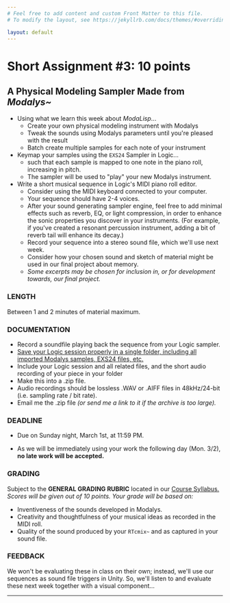 ```yaml
---
# Feel free to add content and custom Front Matter to this file.
# To modify the layout, see https://jekyllrb.com/docs/themes/#overriding-theme-defaults

layout: default
---
```

# Short Assignment #3: 10 points
## A Physical Modeling Sampler Made from _Modalys~_

* Using what we learn this week about _ModaLisp_... 
	* Create your own physical modeling instrument with Modalys
	* Tweak the sounds using Modalys parameters until you're pleased with the result
	* Batch create multiple samples for each note of your instrument
* Keymap your samples using the `EXS24` Sampler in Logic...
	*  such that each sample is mapped to one note in the piano roll, increasing in pitch.
	* The sampler will be used to "play" your new Modalys instrument.
* Write a short musical sequence in Logic's MIDI piano roll editor.
	* Consider using the MIDI keyboard connected to your computer.
	* Your sequence should have 2-4 voices.
	* After your sound generating sampler engine, feel free to add minimal effects such as reverb, EQ, or light compression, in order to enhance the sonic properties you discover in your instruments. (For example, if you've created a resonant percussion instrument, adding a bit of reverb tail will enhance its decay.)
	* Record your sequence into a stereo sound file, which we'll use next week.
	* Consider how your chosen sound and sketch of material might be used in our final project about memory.
	* _Some excerpts may be chosen for inclusion in, or for development towards, our final project._

### LENGTH
Between 1 and 2 minutes of material maximum.

### DOCUMENTATION
* Record a soundfile playing back the sequence from your Logic sampler.  
* [Save your Logic session properly in a single folder, including all imported Modalys samples, EXS24 files, etc.](https://www.youtube.com/watch?v=zs-kIMAMUVw)
* Include your Logic session and all related files, and the short audio recording of your piece in your folder 
* Make this into a .zip file.
* Audio recordings should be lossless .WAV or .AIFF files in 48kHz/24-bit (i.e. sampling rate / bit rate).
* Email me the .zip file _(or send me a link to it if the archive is too large)._

### DEADLINE
* <p class="redish">Due on Sunday night, March 1st, at 11:59 PM.</p>
* As we will be immediately using your work the following day (Mon. 3/2), **no late work will be accepted.**

### GRADING
Subject to the **GENERAL GRADING RUBRIC** located in our <a href="/index.html">Course Syllabus.</a>  
_Scores will be given out of 10 points. Your grade will be based on:_
* Inventiveness of the sounds developed in Modalys.
* Creativity and thoughtfulness of your musical ideas as recorded in the MIDI roll.
* Quality of the sound produced by your `RTcmix~` and as captured in your sound file.

### FEEDBACK
We won't be evaluating these in class on their own; instead, we'll use our sequences as sound file triggers in Unity. So, we'll listen to and evaluate these next week together with a visual component...

* * *